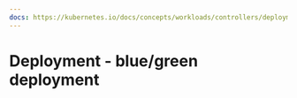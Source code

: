 ```yaml
---
docs: https://kubernetes.io/docs/concepts/workloads/controllers/deployment/
---
```

# Deployment - blue/green deployment
